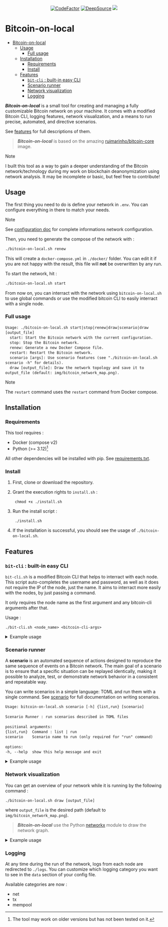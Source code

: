 <p align="center">
  <a href="https://www.codefactor.io/repository/github/pallandos/bitcoin-on-local"><img src="https://www.codefactor.io/repository/github/pallandos/bitcoin-on-local/badge" alt="CodeFactor" /></a>
  <a href="https://app.deepsource.com/gh/Pallandos/bitcoin-on-local/" target="_blank"><img alt="DeepSource" title="DeepSource" src="https://app.deepsource.com/gh/Pallandos/bitcoin-on-local.svg/?label=active+issues&token=kKD53qXxyNJvHRShZndumcGp"/></a>
  <a href="https://codecov.io/gh/Pallandos/bitcoin-on-local" ><img src="https://codecov.io/gh/Pallandos/bitcoin-on-local/branch/add-test/graph/badge.svg?token=NUKHTNQ5VH"/></a>
</p>

# Bitcoin-on-local

- [Bitcoin-on-local](#bitcoin-on-local)
	- [Usage](#usage)
		- [Full usage](#full-usage)
	- [Installation](#installation)
		- [Requirements](#requirements)
		- [Install](#install)
	- [Features](#features)
		- [`bit-cli` : built-in easy CLI](#bit-cli--built-in-easy-cli)
		- [Scenario runner](#scenario-runner)
		- [Network visualization](#network-visualization)
		- [Logging](#logging)


***Bitcoin-on-local*** is a small tool for creating and managing a fully customizable Bitcoin network on your machine. It comes with a modified Bitcoin CLI, logging features, network visualization, and a means to run precise, automated, and directive scenarios. 

See [features](#features) for full descriptions of them.

> ***Bitcoin-on-local*** is based on the amazing [ruimarinho/bitcoin-core](https://github.com/ruimarinho/docker-bitcoin-core) image.

> [!NOTE]
> I built this tool as a way to gain a deeper understanding of the Bitcoin network/technology during my work on blockchain deanonymization using network analysis. It may be incomplete or basic, but feel free to contribute!

## Usage

The first thing you need to do is define your network in `.env`. You can configure everything in there to match your needs. 

> [!NOTE]
> See [configuration doc](./doc/config.md) for complete informations network configuration.


Then, you need to generate the compose of the network with :

```sh
./bitcoin-on-local.sh renew
```

This will create a `docker-compose.yml` in `./docker/` folder. You can edit it if you are not happy with the result, this file will **not** be overwritten by any run. 

To start the network, hit : 

```sh
./bitcoin-on-local.sh start
```

From now on, you can interract with the network using `bitcoin-on-local.sh` to use global commands or use the modified bitcoin CLI to easily interract with a single node.   

### Full usage 

```
Usage: ./bitcoin-on-local.sh start|stop|renew|draw|scenario|draw [output_file]
  start: Start the Bitcoin network with the current configuration.
  stop: Stop the Bitcoin network.
  renew: Generate a new Docker Compose file.
  restart: Restart the Bitcoin network.
  scenario [args]: Use scenario features (see "./bitcoin-on-local.sh scenario -h" for details).
  draw [output_file]: Draw the network topology and save it to output_file (default: img/bitcoin_network_map.png).
```

> [!NOTE]
> The `restart` command uses the `restart` command from Docker compose.

## Installation

### Requirements

This tool requires :

- Docker (compose v2)
- Python (>= 3.12)[^1]

[^1]: The tool may work on older versions but has not been tested on it. 

All other dependencies will be installed with pip. See [requirements.txt](./requirements.txt).

### Install

1. First, clone or download the repository. 
2. Grant the execution rights to `install.sh` : 

		chmod +x ./install.sh

3. Run the install script :

		./install.sh

4. If the installation is successful, you should see the usage of `./bitcoin-on-local.sh`.

## Features

### `bit-cli` : built-in easy CLI

`bit-cli.sh` is a modified Bitcoin CLI that helps to interract with each node. This script auto-completes the username and password, as well as it does not require the IP of the node, just the name. It aims to interract more easily with the nodes, by just passing a command. 

It only requires the node name as the first argument and any bitcoin-cli arguments after that.

Usage : 

	./bit-cli.sh <node_name> <bitcoin-cli-args>

<details>

<summary> Example usage </summary>

Assuming you have the default `BASE_NAME`, all your nodes will be named `node_1`, `node_2`, `node_3` ...

	./bit-cli.sh node_1 getblockchaininfo

to get blockchain info.

	./bit-cli.sh node_2 getnetworkinfo

for network info.

	./bit-cli.sh node_2 generatetoaddress 11 "myaddress"

to generate 11 blocks, from `node_2` to *myaddress*.

</details>

### Scenario runner

A **scenario** is an automated sequence of actions designed to reproduce the same sequence of events on a Bitcoin network. The main goal of a scenario is to ensure that a specific situation can be replayed identically, making it possible to analyze, test, or demonstrate network behavior in a consistent and repeatable way.

You can write scenarios in a simple language: TOML and run them with a single command. See [scenario](./doc/scenario.md) for full documentation on writing scenarios.

	Usage: bitcoin-on-local.sh scenario [-h] {list,run} [scenario]

	Scenario Runner : run scenarios described in TOML files

	positional arguments:
	{list,run}  Command : list | run
	scenario    Scenario name to run (only required for "run" command)

	options:
	-h, --help  show this help message and exit

<details>

<summary> Example usage </summary>

```sh
./bitcoin-on-local.sh scenario list

>> [INFO ] Using scenario features
>> Available scenarios:
>> scenario2
>> scenario
```

to list all scenarios in the scenario folder. If you want to run a scenario among this list, use :

```sh
./bitcoin-on-local.sh scenario run scenario2
```

This command will print the steps and state of the current scenario.

Example of what is printed to the terminal during the run of a scenario : 

```
[INFO ] Using scenario features
[Scenario] Loaded scenario: scenario
==========================================
Name: My scenario for bitcoin net 

Description: This is an example scenario It will describe in a sequential order some tasks which will be executed by the network.

Written by: Pallandos

Date: 2025-06-10 13:08:00
==========================================
[SCENARIO] Running scenario: My scenario for bitcoin net

[SCENARIO] Step 1/8
Running step: Create wallet (on node: node_1)

[SCENARIO] Step 2/8
Running step: Create address (on node: node_1)
Stored result in variable: ADDRESS1 = bcrt1q9vqtd0vtr75gdsuc8gtx8ku3vqrggn5aqefccd

[SCENARIO] Step 3/8
Running step: Mine some blocks (on node: node_1)

[SCENARIO] Step 4/8
Running step: Create wallet (on node: node_2)

[SCENARIO] Step 5/8
Running step: Create address (on node: node_2)
Stored result in variable: ADDRESS2 = bcrt1qswcy4phya7qx9x0084n9d9dmv39y2nz2m6apee

[SCENARIO] Step 6/8
Running step: send coins (on node: node_1)

[SCENARIO] Step 7/8
Running step: mine to confirm (on node: node_1)

[SCENARIO] Step 8/8
Running step: print balance (on node: node_2)
Result: 
 → 10.0 

[SCENARIO] Scenario execution completed.
```

</details>

### Network visualization

You can get an overview of your network while it is running by the following command :

	./bitcoin-on-local.sh draw [output_file]

where `output_file` is the desired path (default to `img/bitcoin_network_map.png`).

> ***Bitcoin-on-local*** use the Python [networkx](https://github.com/networkx/networkx) module to draw the network graph.

<details>

<summary> Example usage </summary>

Here is the example of a network graph with 5 nodes :

![Bitcoin Network with 5 nodes](./doc/data/bitcoin_network_map.png)

</details>

### Logging

At any time during the run of the network, logs from each node are redirected to `./logs`. You can customize which logging category you want to see in the `data` section of your config file. 

Available categories are now : 

- net 
- tx
- mempool
